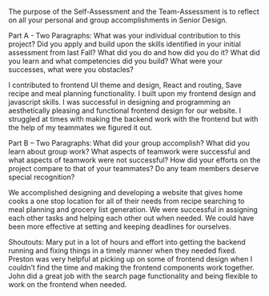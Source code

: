 The purpose of the Self-Assessment and the Team-Assessment is to reflect on all your personal and group accomplishments in Senior Design. 

Part A - Two Paragraphs: What was your individual contribution to this project? Did you apply and build upon the skills identified in your initial assessment from last Fall? What did you do and how did you do it? What did you learn and what competencies did you build? What were your successes, what were you obstacles?

I contributed to frontend UI theme and design, React and routing, Save recipe and meal planning functionality. I built upon my frontend design and javascript skills. I was successful in designing and programming an aesthetically pleasing and functional frontend design for our website. I struggled at times with making the backend work with the frontend but with the help of my teammates we figured it out.

Part B – Two Paragraphs: What did your group accomplish? What did you learn about group work? What aspects of teamwork were successful and what aspects of teamwork were not successful? How did your efforts on the project compare to that of your teammates?  Do any team members deserve special recognition?

We accomplished designing and developing a website that gives home cooks a one stop location for all of their needs from recipe searching to meal planning and grocery list generation. We were successful in assigning each other tasks and helping each other out when needed. We could have been more effective at setting and keeping deadlines for ourselves. 

Shoutouts:
Mary put in a lot of hours and effort into getting the backend running and fixing things in a timely manner when they needed fixed. Preston was very helpful at picking up on some of frontend design when I couldn’t find the time and making the frontend components work together. John did a great job with the search page functionality and being flexible to work on the frontend when needed.



